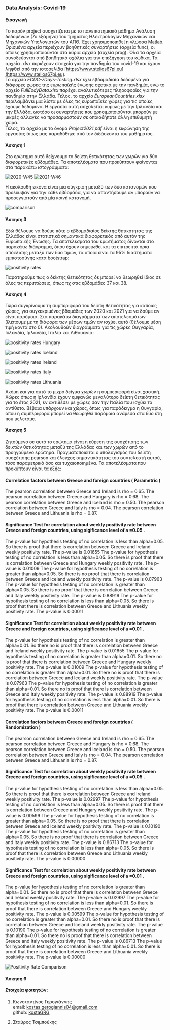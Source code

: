 ### Data Analysis: Covid-19
#### Εισαγωγή
Το παρόν project συσχετίζεται με το πανεπιστημιακό μάθημα Ανάλυση δεδομένων (7ο εξάμηνο) του τμήματος Ηλεκτρολόγων Μηχανικών και Μηχανικών Υπολογιστών του ΑΠΘ. Έχει χρησιμοποιηθεί η γλώσσα Matlab. Ορισμένα αρχεία περιέχουν βοηθητικές συναρτήσεις (αρχεία func), οι οποίες χρησιμοποιούνται στα κύρια αρχεία (αρχεία prog). Όλα τα αρχεία συνοδεύονται από βοηθητικά σχόλια για την επεξήγηση του κώδικα. Τα αρχεία .xlsx περιέχουν στοιχεία για την πανδημία του covid-19 και έχουν ληφθεί από την ιστοσελίδα [https://www.stelios67pi.eu](https://www.stelios67pi.eu).  
Το αρχείο _ECDC-7Days-Testing.xlsx_ έχει εβδομαδιαία δεδομένα για διάφορες χώρες της ευρωπαϊκής ένωσης σχετικά με την πανδημία, ενώ το αρχείο _FullEodyData.xlsx_ παρέχει αναλυτικότερες πληροφορίες για την πανδημία στην Ελλάδα. Τέλος, το αρχείο _EuropeanCountries.xlsx_ περιλαμβάνει μια λίστα με όλες τις ευρωπαϊκές χώρες για τις οποίες έχουμε δεδομένα.
Η εργασία αυτή ασχολείται κυρίως με την Ιρλανδία και την Ελλάδα, ωστόσο οι συναρτήσεις που χρησιμοποιούνται μπορούν με μικρές αλλαγές να προσαρμοστούν σε οποιαδήποτε άλλη επιθυμητή χώρα.  
Τέλος, το αρχείο με το όνομα _Project2021.pdf_ είναι η εκφώνηση της εργασίας όπως μας παραδόθηκε από τον διδάσκοντα του μαθήματος.

#### Άσκηση 1
Στο ερώτημα αυτό δείχνουμε το δείκτη θετικότητας των χωρών για δύο διαφορετικές εβδομάδες. Τα αποτελέσματα που προκύπτουν φαίνονται στα παρακάτω ιστογράμματα:

![2020-W45](./images/exe1/2020w45.png)
![2021-W46](./images/exe1/2021w46.png)

Η ακολουθή εικόνα είναι μια σύγκριση μεταξύ των δύο κατανομών που προέκυψαν για την κάθε εβδομάδα, για να απαντήσουμε αν μπορούν να προσεγγιστούν από μία κοινή κατανομή.

![comparison](./images/exe1/comparison.png)

#### Άσκηση 3
Εδώ θέλουμε να δούμε πότε ο εβδομαδιαίος δείκτης θετικότητας της Ελλάδας είναι στατιστικά  σημαντικά διαφορετικός  από αυτόν της Ευρωπαικής Ένωσης. Τα αποτελέσματα του ερωτήματος δίνονται στο παρακάτω διάγραμμα, όπου έχουν σημειωθεί και τα επιτρεπτά όρια απόκλισης μεταξύ των δύο τιμών, τα οποία είναι τα 95% διαστήματα εμπιστοσύνης κατά bootstrap:

![positivity rates](./images/exe3/greece_europe_rates.png)

Παρατηρούμε πως ο δείκτης θετικότητας δε μπορεί να θεωρηθεί ίδιος σε όλες τις περιπτώσεις, όπως πχ στις εβδομάδες 37 και 38.


#### Άσκηση 4
Τώρα συγκρίνουμε τη συμπεριφορά του δείκτη θετικότητας για κάποιες χώρες, για συγκεκριμένες βδομάδες των 2020 και 2021 για να δούμε αν είναι παρόμοια. Στα παρακάτω διαγράμματα των αποτελεσμάτων βλέπουμε με τη διάφορα των μέσων τιμών αν ισχύει αυτό (θέλουμε μέση τιμή κοντά στο 0). Ακολουθούν διαγράμματα για τις χώρες Ουγγαρία, Ισλανδία, Ιρλανδία, Ιταλία και Λιθουανία:

![positivity rates Hungary](./images/exe4/hungary.png)

![positivity rates Iceland](./images/exe4/iceland.png)

![positivity rates Ireland](./images/exe4/ireland.png)

![positivity rates Italy](./images/exe4/italy.png)

![positivity rates Lithuania](./images/exe4/lithuania.png)

Ακόμη και για αυτό το μικρό δείγμα χωρών η συμπεριφορά είναι χαοτική. Χώρες όπως η Ιρλανδία έχουν εμφανώς μεγαλύτερο δείκτη θετικότητας για το έτος 2021, εν αντιθέσει με χώρες σαν την Ιταλία που ισχύει το αντίθετο. Βέβαια υπάρχουν και χώρες, όπως για παράδειγμα η Ουγγαρία, όπου η συμπεριφορά μπορεί να θεωρηθεί παρόμοια ανάμεσα στα δύο έτη που μελετάμε.

#### Άσκηση 5
Ζητούμενο σε αυτό το ερώτημα είναι η εύρεση της συσχέτισης των δεικτών θετικότητας μεταξύ της Ελλάδας και των χωρών από το προηγούμενο ερώτημα. Πραγματοποιείται ο υπολογισμός του δείκτη συσχέτισης pearson και έλεγχος σημαντικότητας του συντελεστή αυτού, τόσο παραμετρικά όσο και τυχαιοποιημένα.
Τα αποτελέσματα που προκύπτουν είναι τα εξής:

#### Correlation factors between Greece and foreign countries ( Parametric )
The pearson correlation between Greece and Ireland is rho = 0.65.
The pearson correlation between Greece and Hungary is rho = 0.68.
The pearson correlation between Greece and Iceland is rho = 0.50.
The pearson correlation between Greece and Italy is rho = 0.04.
The pearson correlation between Greece and Lithuania is rho = 0.87.

#### Significance Test for correlation about weekly positivity rate between Greece and foreign countries, using sigificance level of a =0.05 .
The p-value for hypothesis testing of no correlation is less than alpha=0.05. So there is  proof that there is correlation between Greece and Ireland weekly positivity rate.
The p-value is 0.01655
The p-value for hypothesis testing of no correlation is less than alpha=0.05. So there is  proof that there is correlation between Greece and Hungary weekly positivity rate.
The p-value is 0.01009
The p-value for hypothesis testing of no correlation is greater than alpha=0.05. So there is no proof that there is correlation between Greece and Iceland weekly positivity rate.
The p-value is 0.07963
The p-value for hypothesis testing of no correlation is greater than alpha=0.05. So there is no proof that there is correlation between Greece and Italy weekly positivity rate.
The p-value is 0.88919
The p-value for hypothesis testing of no correlation is less than alpha=0.05. So there is  proof that there is correlation between Greece and Lithuania weekly positivity rate.
The p-value is 0.00011

#### Significance Test for correlation about weekly positivity rate between Greece and foreign countries, using sigificance level of a =0.01 .
The p-value for hypothesis testing of no correlation is greater than alpha=0.01. So there no is proof that there is correlation between Greece and Ireland weekly positivity rate.
The p-value is 0.01655
The p-value for hypothesis testing of no correlation is greater than alpha=0.01. So there no is proof that there is correlation between Greece and Hungary weekly positivity rate.
The p-value is 0.01009
The p-value for hypothesis testing of no correlation is greater than alpha=0.01. So there no is proof that there is correlation between Greece and Iceland weekly positivity rate.
The p-value is 0.07963
The p-value for hypothesis testing of no correlation is greater than alpha=0.01. So there no is proof that there is correlation between Greece and Italy weekly positivity rate.
The p-value is 0.88919
The p-value for hypothesis testing of no correlation is less than alpha=0.01. So there is  proof that there is correlation between Greece and Lithuania weekly positivity rate.
The p-value is 0.00011

#### Correlation factors between Greece and foreign countries ( Randomization )
The pearson correlation between Greece and Ireland is rho = 0.65.
The pearson correlation between Greece and Hungary is rho = 0.68.
The pearson correlation between Greece and Iceland is rho = 0.50.
The pearson correlation between Greece and Italy is rho = 0.04.
The pearson correlation between Greece and Lithuania is rho = 0.87.

#### Significance Test for correlation about weekly positivity rate between Greece and foreign countries, using sigificance level of a =0.05 .
The p-value for hypothesis testing of no correlation is less than alpha=0.05. So there is  proof that there is correlation between Greece and Ireland weekly positivity rate.
The p-value is 0.02997
The p-value for hypothesis testing of no correlation is less than alpha=0.05. So there is  proof that there is correlation between Greece and Hungary weekly positivity rate.
The p-value is 0.00599
The p-value for hypothesis testing of no correlation is greater than alpha=0.05. So there is no proof that there is correlation between Greece and Iceland weekly positivity rate.
The p-value is 0.10190
The p-value for hypothesis testing of no correlation is greater than alpha=0.05. So there is no proof that there is correlation between Greece and Italy weekly positivity rate.
The p-value is 0.86713
The p-value for hypothesis testing of no correlation is less than alpha=0.05. So there is  proof that there is correlation between Greece and Lithuania weekly positivity rate.
The p-value is 0.00000

#### Significance Test for correlation about weekly positivity rate between Greece and foreign countries, using sigificance level of a =0.01 .
The p-value for hypothesis testing of no correlation is greater than alpha=0.01. So there no is proof that there is correlation between Greece and Ireland weekly positivity rate.
The p-value is 0.02997
The p-value for hypothesis testing of no correlation is less than alpha=0.01. So there is  proof that there is correlation between Greece and Hungary weekly positivity rate.
The p-value is 0.00599
The p-value for hypothesis testing of no correlation is greater than alpha=0.01. So there no is proof that there is correlation between Greece and Iceland weekly positivity rate.
The p-value is 0.10190
The p-value for hypothesis testing of no correlation is greater than alpha=0.01. So there no is proof that there is correlation between Greece and Italy weekly positivity rate.
The p-value is 0.86713
The p-value for hypothesis testing of no correlation is less than alpha=0.01. So there is  proof that there is correlation between Greece and Lithuania weekly positivity rate.
The p-value is 0.00000


![Positivity Rate Comparison](./images/exe4/github5.png)


#### Άσκηση 6

#### Στοιχεία φοιτητών:
1.  Κωνσταντίνος Γερογιάννης  
email: kostas.gerogiannis04@gmail.com  
github: [kostaGRG](https://github.com/kostaGRG)

2. Σταύρος Τσιμπούκης
